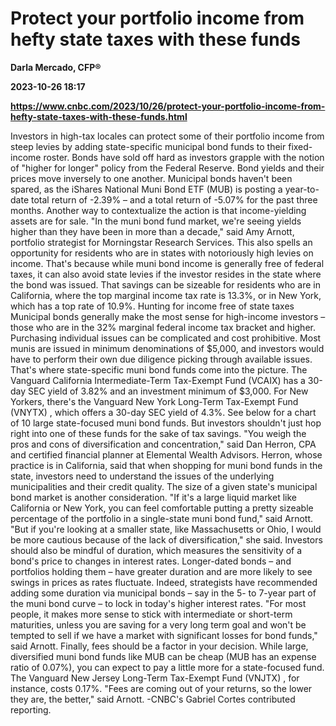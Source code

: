 # Protect your portfolio income from hefty state taxes with these funds
**Darla Mercado, CFP®**

**2023-10-26 18:17**

**https://www.cnbc.com/2023/10/26/protect-your-portfolio-income-from-hefty-state-taxes-with-these-funds.html**

Investors in high-tax locales can protect some of their portfolio income from steep levies by adding state-specific municipal bond funds to their fixed-income roster. Bonds have sold off hard as investors grapple with the notion of "higher for longer" policy from the Federal Reserve. Bond yields and their prices move inversely to one another. Municipal bonds haven't been spared, as the iShares National Muni Bond ETF (MUB) is posting a year-to-date total return of -2.39% – and a total return of -5.07% for the past three months. Another way to contextualize the action is that income-yielding assets are for sale. "In the muni bond fund market, we're seeing yields higher than they have been in more than a decade," said Amy Arnott, portfolio strategist for Morningstar Research Services. This also spells an opportunity for residents who are in states with notoriously high levies on income. That's because while muni bond income is generally free of federal taxes, it can also avoid state levies if the investor resides in the state where the bond was issued. That savings can be sizeable for residents who are in California, where the top marginal income tax rate is 13.3%, or in New York, which has a top rate of 10.9%. Hunting for income free of state taxes Municipal bonds generally make the most sense for high-income investors – those who are in the 32% marginal federal income tax bracket and higher. Purchasing individual issues can be complicated and cost prohibitive. Most munis are issued in minimum denominations of $5,000, and investors would have to perform their own due diligence picking through available issues. That's where state-specific muni bond funds come into the picture. The Vanguard California Intermediate-Term Tax-Exempt Fund (VCAIX) has a 30-day SEC yield of 3.82% and an investment minimum of $3,000. For New Yorkers, there's the Vanguard New York Long-Term Tax-Exempt Fund (VNYTX) , which offers a 30-day SEC yield of 4.3%. See below for a chart of 10 large state-focused muni bond funds. But investors shouldn't just hop right into one of these funds for the sake of tax savings. "You weigh the pros and cons of diversification and concentration," said Dan Herron, CPA and certified financial planner at Elemental Wealth Advisors. Herron, whose practice is in California, said that when shopping for muni bond funds in the state, investors need to understand the issues of the underlying municipalities and their credit quality. The size of a given state's municipal bond market is another consideration. "If it's a large liquid market like California or New York, you can feel comfortable putting a pretty sizeable percentage of the portfolio in a single-state muni bond fund," said Arnott. "But if you're looking at a smaller state, like Massachusetts or Ohio, I would be more cautious because of the lack of diversification," she said. Investors should also be mindful of duration, which measures the sensitivity of a bond's price to changes in interest rates. Longer-dated bonds – and portfolios holding them – have greater duration and are more likely to see swings in prices as rates fluctuate. Indeed, strategists have recommended adding some duration via municipal bonds – say in the 5- to 7-year part of the muni bond curve – to lock in today's higher interest rates. "For most people, it makes more sense to stick with intermediate or short-term maturities, unless you are saving for a very long term goal and won't be tempted to sell if we have a market with significant losses for bond funds," said Arnott. Finally, fees should be a factor in your decision. While large, diversified muni bond funds like MUB can be cheap (MUB has an expense ratio of 0.07%), you can expect to pay a little more for a state-focused fund. The Vanguard New Jersey Long-Term Tax-Exempt Fund (VNJTX) , for instance, costs 0.17%. "Fees are coming out of your returns, so the lower they are, the better," said Arnott. -CNBC's Gabriel Cortes contributed reporting.